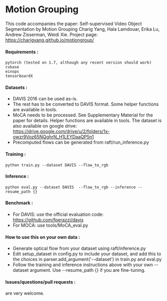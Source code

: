 # Motion Grouping
This code accompanies the paper: Self-supervised Video Object Segmentation by Motion Grouping
Charig Yang, Hala Lamdouar, Erika Lu, Andrew Zisserman, Weidi Xie.
Project page: https://charigyang.github.io/motiongroup/

#### Requirements :
    pytorch (tested on 1.7, although any recent version should work)
    cvbase
    einops
    tensorboardX

#### Datasets :
* DAVIS 2016 can be used as-is.
* The rest has to be converted to DAVIS format. Some helper functions are available in tools.
* MoCA needs to be processed. See Supplementary Material for the paper for details. Helper functions are available in tools. The dataset is also available on google drive: https://drive.google.com/drive/u/2/folders/1x-owzr9Voz65NQghrN_H1LEYDaaQP5n1
* Precomputed flows can be generated from raft/run_inference.py

#### Training :
    python train.py --dataset DAVIS --flow_to_rgb

#### Inference :
    python eval.py --dataset DAVIS  --flow_to_rgb --inference --resume_path {}

#### Benchmark :
* For DAVIS: use the official evaluation code: https://github.com/fperazzi/davis
* For MOCA: use tools/MoCA_eval.py

#### How to use this on your own data :
* Generate optical flow from your dataset using raft/inference.py
* Edit setup_dataset in config.py to include your dataset, and add this to the choices in parser.add_argument('--dataset') in train.py and eval.py
* Follow the training and inference instructions above with your own --dataset argument. Use --resume_path {} if you are fine-tuning.

#### Issues/questions/pull requests :
are very welcome.
